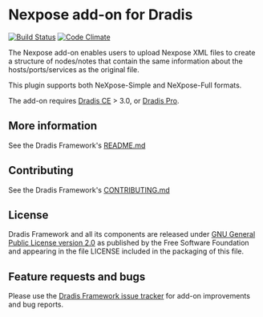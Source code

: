 # Nexpose add-on for Dradis

[![Build Status](https://secure.travis-ci.org/dradis/dradis-nexpose.png?branch=master)](http://travis-ci.org/dradis/dradis-nexpose) [![Code Climate](https://codeclimate.com/github/dradis/dradis-nexpose.png)](https://codeclimate.com/github/dradis/dradis-nexpose.png)

The Nexpose add-on enables users to upload Nexpose XML files to create a structure of nodes/notes that contain the same information about the hosts/ports/services as the original file.

This plugin supports both NeXpose-Simple and NeXpose-Full formats.

The add-on requires [Dradis CE](https://dradisframework.org/) > 3.0, or [Dradis Pro](https://dradisframework.com/pro/).


## More information

See the Dradis Framework's [README.md](https://github.com/dradis/dradisframework/blob/master/README.md)


## Contributing

See the Dradis Framework's [CONTRIBUTING.md](https://github.com/dradis/dradisframework/blob/master/CONTRIBUTING.md)


## License

Dradis Framework and all its components are released under [GNU General Public License version 2.0](http://www.gnu.org/licenses/old-licenses/gpl-2.0.html) as published by the Free Software Foundation and appearing in the file LICENSE included in the packaging of this file.


## Feature requests and bugs

Please use the [Dradis Framework issue tracker](https://github.com/dradis/dradis-ce/issues) for add-on improvements and bug reports.
